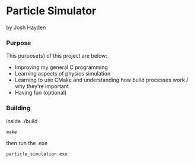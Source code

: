 # Particle Simulator
by Josh Hayden

### Purpose
This purpose(s) of this project are below:
* Improving my general C programming
* Learning aspects of physics simulation
* Learning to use CMake and understanding how build processes work / why they're important
* Having fun (optional)

### Building

inside ./build
```
make
```

then run the .exe

```
particle_simulation.exe
```